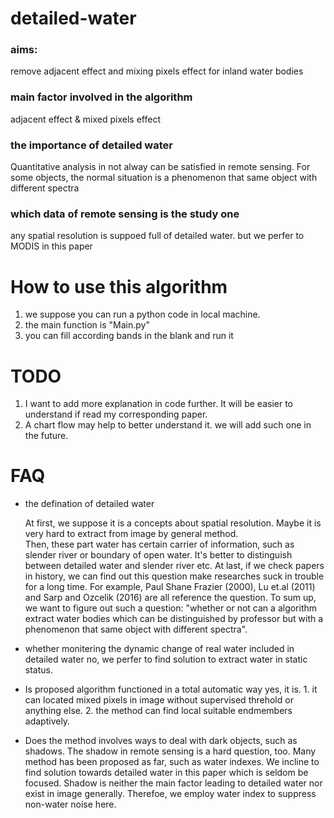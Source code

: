 # detailed-water
### aims:   
remove adjacent effect and mixing pixels effect for inland water bodies  
### main factor involved in the algorithm  
adjacent effect & mixed pixels effect  
### the importance of detailed water  
Quantitative analysis in not alway can be satisfied in remote sensing. For some objects, the normal situation is a phenomenon that same object with different spectra  
### which data of remote sensing is the study one  
any spatial resolution is suppoed full of detailed water. but we perfer to MODIS in this paper


# How to use this algorithm  
1. we suppose you can run a python code in local machine.
2. the main function is "Main.py"
3. you can fill according bands in the blank and run it  


# TODO
1. I want to add more explanation in code further. It will be easier to understand if read my corresponding paper.
2. A chart flow may help to better understand it. we will add such one in the future.



# FAQ
* the defination of detailed water   
    
    At first, we suppose it is a concepts about spatial resolution. Maybe it is very hard to extract from image by general method.  
    Then, these part water has certain carrier of information, such as slender river or boundary of open water. It's better to distinguish between detailed water and slender river etc.
    At last, if we check papers in history, we can find out this question make researches suck in trouble for a long time. For example, Paul Shane Frazier (2000), Lu et.al (2011) and Sarp and Ozcelik (2016) are all reference the question.
    To sum up, we want to figure out such a question: "whether or not can a algorithm extract water bodies which can be distinguished by professor but with a phenomenon that same object with different spectra".
    
* whether monitering the dynamic change of real water included in detailed water
    no, we perfer to find solution to extract water in static status.

* Is proposed algorithm functioned in a total automatic way
    yes, it is. 1. it can located mixed pixels in image without supervised threhold or anything else. 2. the method can find local suitable endmembers adaptively.
    
* Does the method involves ways to deal with dark objects, such as shadows.
    The shadow in remote sensing is a hard question, too. Many method has been proposed as far, such as water indexes. We incline to find solution towards detailed water in this paper which is seldom be focused. Shadow is neither the main factor leading to detailed water nor exist in image generally. Therefoe, we employ water index to suppress non-water noise here.
    

